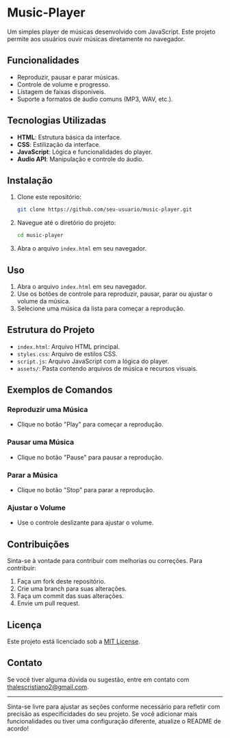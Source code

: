 # Music-Player
Um simples player de músicas desenvolvido com JavaScript. Este projeto permite aos usuários ouvir músicas diretamente no navegador.

## Funcionalidades

- Reproduzir, pausar e parar músicas.
- Controle de volume e progresso.
- Listagem de faixas disponíveis.
- Suporte a formatos de áudio comuns (MP3, WAV, etc.).

## Tecnologias Utilizadas

- **HTML**: Estrutura básica da interface.
- **CSS**: Estilização da interface.
- **JavaScript**: Lógica e funcionalidades do player.
- **Audio API**: Manipulação e controle do áudio.

## Instalação

1. Clone este repositório:
   ```bash
   git clone https://github.com/seu-usuario/music-player.git
   ```
   
2. Navegue até o diretório do projeto:
   ```bash
   cd music-player
   ```

3. Abra o arquivo `index.html` em seu navegador.

## Uso

1. Abra o arquivo `index.html` em seu navegador.
2. Use os botões de controle para reproduzir, pausar, parar ou ajustar o volume da música.
3. Selecione uma música da lista para começar a reprodução.

## Estrutura do Projeto

- `index.html`: Arquivo HTML principal.
- `styles.css`: Arquivo de estilos CSS.
- `script.js`: Arquivo JavaScript com a lógica do player.
- `assets/`: Pasta contendo arquivos de música e recursos visuais.

## Exemplos de Comandos

### Reproduzir uma Música

- Clique no botão "Play" para começar a reprodução.

### Pausar uma Música

- Clique no botão "Pause" para pausar a reprodução.

### Parar a Música

- Clique no botão "Stop" para parar a reprodução.

### Ajustar o Volume

- Use o controle deslizante para ajustar o volume.

## Contribuições

Sinta-se à vontade para contribuir com melhorias ou correções. Para contribuir:

1. Faça um fork deste repositório.
2. Crie uma branch para suas alterações.
3. Faça um commit das suas alterações.
4. Envie um pull request.

## Licença

Este projeto está licenciado sob a [MIT License](LICENSE).

## Contato

Se você tiver alguma dúvida ou sugestão, entre em contato com thalescristiano2@gmail.com.

---

Sinta-se livre para ajustar as seções conforme necessário para refletir com precisão as especificidades do seu projeto. Se você adicionar mais funcionalidades ou tiver uma configuração diferente, atualize o README de acordo!
